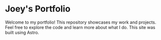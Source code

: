 # Joey's Portfolio

Welcome to my portfolio! This repository showcases my work and projects. Feel free to explore the code and learn more about what I do. This site was built using Astro.